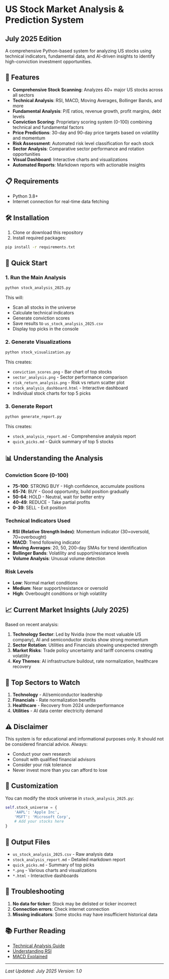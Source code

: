 # US Stock Market Analysis & Prediction System
## July 2025 Edition

A comprehensive Python-based system for analyzing US stocks using technical indicators, fundamental data, and AI-driven insights to identify high-conviction investment opportunities.

## 🚀 Features

- **Comprehensive Stock Scanning**: Analyzes 40+ major US stocks across all sectors
- **Technical Analysis**: RSI, MACD, Moving Averages, Bollinger Bands, and more
- **Fundamental Analysis**: P/E ratios, revenue growth, profit margins, debt levels
- **Conviction Scoring**: Proprietary scoring system (0-100) combining technical and fundamental factors
- **Price Predictions**: 30-day and 90-day price targets based on volatility and momentum
- **Risk Assessment**: Automated risk level classification for each stock
- **Sector Analysis**: Comparative sector performance and rotation opportunities
- **Visual Dashboard**: Interactive charts and visualizations
- **Automated Reports**: Markdown reports with actionable insights

## 📋 Requirements

- Python 3.8+
- Internet connection for real-time data fetching

## 🛠️ Installation

1. Clone or download this repository
2. Install required packages:

```bash
pip install -r requirements.txt
```

## 🏃 Quick Start

### 1. Run the Main Analysis

```bash
python stock_analysis_2025.py
```

This will:
- Scan all stocks in the universe
- Calculate technical indicators
- Generate conviction scores
- Save results to `us_stock_analysis_2025.csv`
- Display top picks in the console

### 2. Generate Visualizations

```bash
python stock_visualization.py
```

This creates:
- `conviction_scores.png` - Bar chart of top stocks
- `sector_analysis.png` - Sector performance comparison
- `risk_return_analysis.png` - Risk vs return scatter plot
- `stock_analysis_dashboard.html` - Interactive dashboard
- Individual stock charts for top 5 picks

### 3. Generate Report

```bash
python generate_report.py
```

This creates:
- `stock_analysis_report.md` - Comprehensive analysis report
- `quick_picks.md` - Quick summary of top 5 stocks

## 📊 Understanding the Analysis

### Conviction Score (0-100)
- **75-100**: STRONG BUY - High confidence, accumulate positions
- **65-74**: BUY - Good opportunity, build position gradually
- **50-64**: HOLD - Neutral, wait for better entry
- **40-49**: REDUCE - Take partial profits
- **0-39**: SELL - Exit position

### Technical Indicators Used
- **RSI (Relative Strength Index)**: Momentum indicator (30=oversold, 70=overbought)
- **MACD**: Trend following indicator
- **Moving Averages**: 20, 50, 200-day SMAs for trend identification
- **Bollinger Bands**: Volatility and support/resistance levels
- **Volume Analysis**: Unusual volume detection

### Risk Levels
- **Low**: Normal market conditions
- **Medium**: Near support/resistance or oversold
- **High**: Overbought conditions or high volatility

## 📈 Current Market Insights (July 2025)

Based on recent analysis:

1. **Technology Sector**: Led by Nvidia (now the most valuable US company), AI and semiconductor stocks show strong momentum
2. **Sector Rotation**: Utilities and Financials showing unexpected strength
3. **Market Risks**: Trade policy uncertainty and tariff concerns creating volatility
4. **Key Themes**: AI infrastructure buildout, rate normalization, healthcare recovery

## 🎯 Top Sectors to Watch

1. **Technology** - AI/semiconductor leadership
2. **Financials** - Rate normalization benefits
3. **Healthcare** - Recovery from 2024 underperformance
4. **Utilities** - AI data center electricity demand

## ⚠️ Disclaimer

This system is for educational and informational purposes only. It should not be considered financial advice. Always:
- Conduct your own research
- Consult with qualified financial advisors
- Consider your risk tolerance
- Never invest more than you can afford to lose

## 🔧 Customization

You can modify the stock universe in `stock_analysis_2025.py`:

```python
self.stock_universe = {
    'AAPL': 'Apple Inc',
    'MSFT': 'Microsoft Corp',
    # Add your stocks here
}
```

## 📝 Output Files

- `us_stock_analysis_2025.csv` - Raw analysis data
- `stock_analysis_report.md` - Detailed markdown report
- `quick_picks.md` - Summary of top picks
- `*.png` - Various charts and visualizations
- `*.html` - Interactive dashboards

## 🐛 Troubleshooting

1. **No data for ticker**: Stock may be delisted or ticker incorrect
2. **Connection errors**: Check internet connection
3. **Missing indicators**: Some stocks may have insufficient historical data

## 📚 Further Reading

- [Technical Analysis Guide](https://www.investopedia.com/technical-analysis-4689657)
- [Understanding RSI](https://www.investopedia.com/terms/r/rsi.asp)
- [MACD Explained](https://www.investopedia.com/terms/m/macd.asp)

---

*Last Updated: July 2025*
*Version: 1.0*